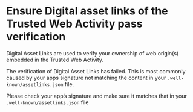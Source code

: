 # Ensure Digital asset links of the Trusted Web Activity pass verification

Digital Asset Links are used to verify your ownership of web origin(s) embedded in the Trusted Web Activity.

The verification of Digital Asset Links has failed. This is most commonly caused by your apps signature not matching the content in your `.well-known/assetlinks.json` file.

Please check your app’s signature and make sure it matches that in your `.well-known/assetlinks.json` file

